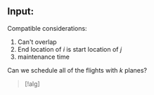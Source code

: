 Input:
- 

Compatible considerations:
1. Can't overlap
2. End location of $i$ is start location of $j$
3. maintenance time

Can we schedule all of the flights with $k$ planes?

>[!alg]

